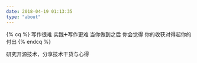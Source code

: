 ```yaml
---
date: 2018-04-19 01:13:35
type: "about"
---
```

{% cq %} 
写作很难
实践➕️写作更难
当你做到之后
你会觉得
你的收获对得起你的付出
{% endcq %}

研究开源技术，分享技术干货与心得
